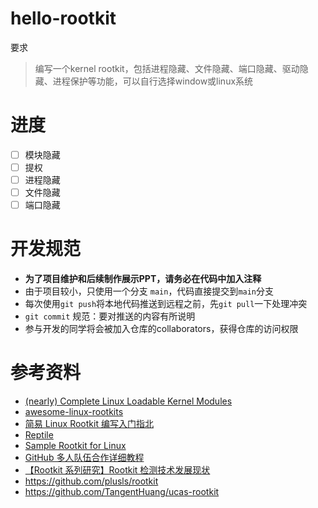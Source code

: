 # hello-rootkit

要求
> 编写一个kernel rootkit，包括进程隐藏、文件隐藏、端口隐藏、驱动隐藏、进程保护等功能，可以自行选择window或linux系统

# 进度

- [ ] 模块隐藏
- [ ] 提权
- [ ] 进程隐藏
- [ ] 文件隐藏
- [ ] 端口隐藏
# 开发规范

- **为了项目维护和后续制作展示PPT，请务必在代码中加入注释**
- 由于项目较小，只使用一个分支 `main`，代码直接提交到`main`分支
- 每次使用`git push`将本地代码推送到远程之前，先`git pull`一下处理冲突
- `git commit` 规范：要对推送的内容有所说明
- 参与开发的同学将会被加入仓库的collaborators，获得仓库的访问权限 
# 参考资料

- [(nearly) Complete Linux Loadable Kernel Modules](http://www.ouah.org/LKM_HACKING.html)
- [awesome-linux-rootkits](https://github.com/milabs/awesome-linux-rootkits)
- [简易 Linux Rootkit 编写入门指北](https://arttnba3.cn/2021/07/07/CODE-0X01-ROOTKIT/)
- [Reptile](https://github.com/f0rb1dd3n/Reptile)
- [Sample Rootkit for Linux](https://github.com/ivyl/rootkit)
- [GitHub 多人队伍合作详细教程](https://blog.csdn.net/sculpta/article/details/104448310)
- [【Rootkit 系列研究】Rootkit 检测技术发展现状](https://paper.seebug.org/1871/)
- https://github.com/plusls/rootkit
- https://github.com/TangentHuang/ucas-rootkit